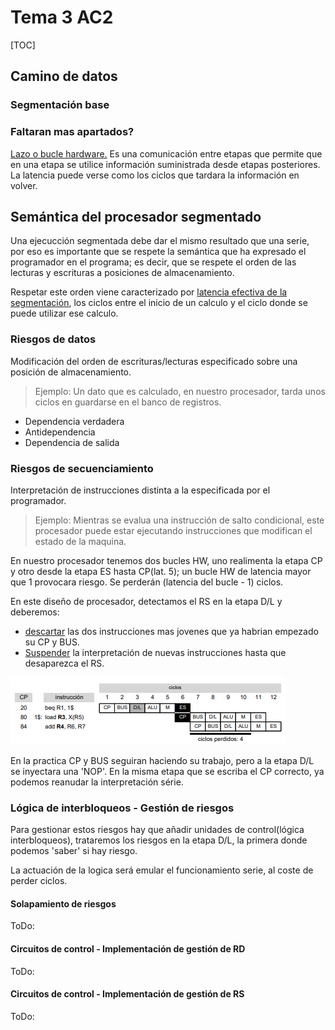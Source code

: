 # Tema 3 AC2

[TOC]

## Camino de datos

### Segmentación base

### Faltaran mas apartados?

<u>Lazo o bucle hardware.</u> Es una comunicación entre etapas que permite que en una etapa se utilice información suministrada desde etapas posteriores. La latencia puede verse como los ciclos que tardara la información en volver.

## Semántica del procesador segmentado

Una ejecucción segmentada debe dar el mismo resultado que una serie, por eso es importante que se respete la semántica que ha expresado el programador en el programa; es decir, que se respete el orden de las lecturas y escrituras a posiciones de almacenamiento.

Respetar este orden viene caracterizado por <u>latencia efectiva de la segmentación</u>, los ciclos entre el inicio de un calculo y el ciclo donde se puede utilizar ese calculo.

### Riesgos de datos

Modificación del orden de escrituras/lecturas especificado sobre una posición de almacenamiento.

> Ejemplo: Un dato que es calculado, en nuestro procesador, tarda unos ciclos en guardarse en el banco de registros.

* Dependencia verdadera
* Antidependencia
* Dependencia de salida

### Riesgos de secuenciamiento

Interpretación de instrucciones distinta a la especificada por el programador.

> Ejemplo: Mientras se evalua una instrucción de salto condicional, este procesador puede estar ejecutando instrucciones que modifican el estado de la maquina.

En nuestro procesador tenemos dos bucles HW, uno realimenta la etapa CP y otro desde la etapa ES hasta CP(lat. 5); un bucle HW de latencia mayor que 1 provocara riesgo. Se perderán (latencia del bucle - 1) ciclos.

En este diseño de procesador, detectamos el RS en la etapa D/L y deberemos: 

* <u>descartar</u> las dos instrucciones mas jovenes que ya habrian empezado su CP y BUS.
* <u>Suspender</u> la interpretación de nuevas instrucciones hasta que desaparezca el RS.

![image-](rsc\rs1.jpg)

En la practica CP y BUS seguiran haciendo su trabajo, pero a la etapa D/L se inyectara una 'NOP'.  En la misma etapa que se escriba el CP correcto, ya podemos reanudar la interpretación série.

### Lógica de interbloqueos - Gestión de riesgos

Para gestionar estos riesgos hay que añadir unidades de control(lógica interbloqueos), trataremos los riesgos en la etapa D/L, la primera donde podemos 'saber' si hay riesgo. 

La actuación de la logica será emular el funcionamiento serie, al coste de perder ciclos.

#### Solapamiento de riesgos

ToDo:

#### Circuitos de control - Implementación de gestión de RD

ToDo:

#### Circuitos de control - Implementación de gestión de RS

ToDo:
